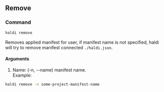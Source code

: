 ## Remove

### Command
```bash
haldi remove
```
Removes applied manifest for user, if manifest name is not specified, haldi will try to remove manifest connected ```./haldi.json```.

#### Arguments
1. Name: (-n, --name) manifest name.  
  Example:
```bash
haldi remove -n some-project-manifest-name
```